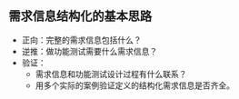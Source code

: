 ## 需求信息结构化的基本思路

- 正向：完整的需求信息包括什么？
- 逆推：做功能测试需要什么需求信息？
- 验证：
	- 需求信息和功能测试设计过程有什么联系？
	- 用多个实际的案例验证定义的结构化需求信息是否齐全。